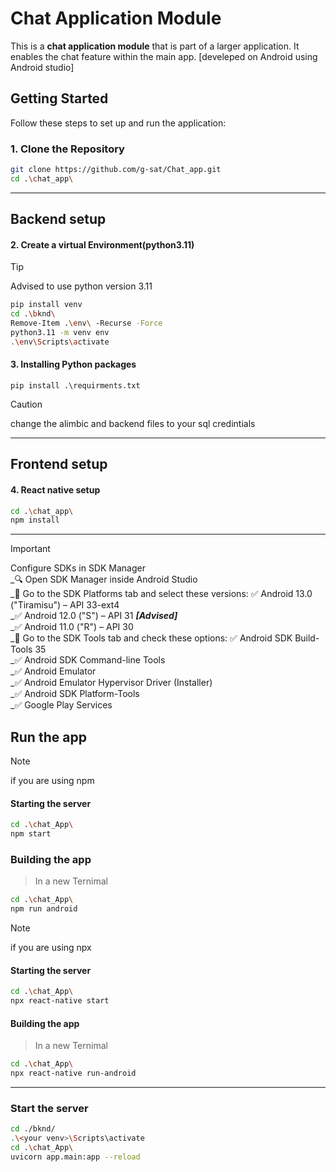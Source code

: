 # Chat Application Module

This is a **chat application module** that is part of a larger application. It enables the chat feature within the main app.
[develeped on Android using Android studio]
## Getting Started

Follow these steps to set up and run the application:

### 1. Clone the Repository
```bash
git clone https://github.com/g-sat/Chat_app.git
cd .\chat_app\
```

---
## Backend setup

#### 2. Create a virtual Environment(python3.11)
>[!tip]
>Advised to use python version 3.11
```bash
pip install venv
cd .\bknd\
Remove-Item .\env\ -Recurse -Force
python3.11 -m venv env
.\env\Scripts\activate
```

#### 3. Installing Python packages
```shell
pip install .\requirments.txt
```
>[!caution]
>change the alimbic and backend files to your sql credintials 

---
## Frontend setup

#### 4. React native setup
```bash
cd .\chat_app\
npm install
```

---
> [!IMPORTANT]
> Configure SDKs in SDK Manager<br/>
> _🔍 Open SDK Manager inside Android Studio<br/>
>   _📌 Go to the SDK Platforms tab and select these versions: ✅ Android 13.0 ("Tiramisu") – API 33-ext4<br/>
>     _✅ Android 12.0 ("S") – API 31 ___[Advised]___ <br/> 
>     _✅ Android 11.0 ("R") – API 30<br/>
>   _📌 Go to the SDK Tools tab and check these options: ✅ Android SDK Build-Tools 35<br/>
>     _✅ Android SDK Command-line Tools<br/>
>     _✅ Android Emulator<br/>
>     _✅ Android Emulator Hypervisor Driver (Installer)<br/>
>     _✅ Android SDK Platform-Tools<br/>
>     _✅ Google Play Services<br/>

## Run the app

>[!Note]
>if you are using npm
#### Starting the server
```bash
cd .\chat_App\
npm start
```
### Building the app
>In a new Ternimal
```bash
cd .\chat_App\
npm run android 
```

>[!Note]
>if you are using npx
#### Starting the server
```bash
cd .\chat_App\
npx react-native start
```
#### Building the app
>In a new Ternimal
```bash
cd .\chat_App\
npx react-native run-android 
```
---
### Start the server
```bash
cd ./bknd/
.\<your venv>\Scripts\activate
cd .\chat_App\
uvicorn app.main:app --reload
```





















